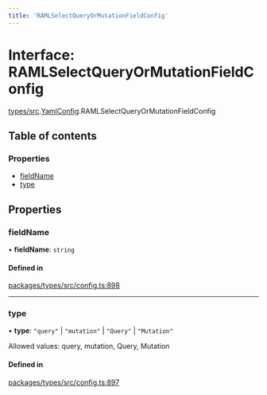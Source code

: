 ```yaml
---
title: 'RAMLSelectQueryOrMutationFieldConfig'
---
```


# Interface: RAMLSelectQueryOrMutationFieldConfig

[types/src](../modules/types_src).[YamlConfig](../modules/types_src.YamlConfig).RAMLSelectQueryOrMutationFieldConfig

## Table of contents

### Properties

- [fieldName](types_src.YamlConfig.RAMLSelectQueryOrMutationFieldConfig#fieldname)
- [type](types_src.YamlConfig.RAMLSelectQueryOrMutationFieldConfig#type)

## Properties

### fieldName

• **fieldName**: `string`

#### Defined in

[packages/types/src/config.ts:898](https://github.com/Urigo/graphql-mesh/blob/master/packages/types/src/config.ts#L898)

___

### type

• **type**: ``"query"`` \| ``"mutation"`` \| ``"Query"`` \| ``"Mutation"``

Allowed values: query, mutation, Query, Mutation

#### Defined in

[packages/types/src/config.ts:897](https://github.com/Urigo/graphql-mesh/blob/master/packages/types/src/config.ts#L897)
